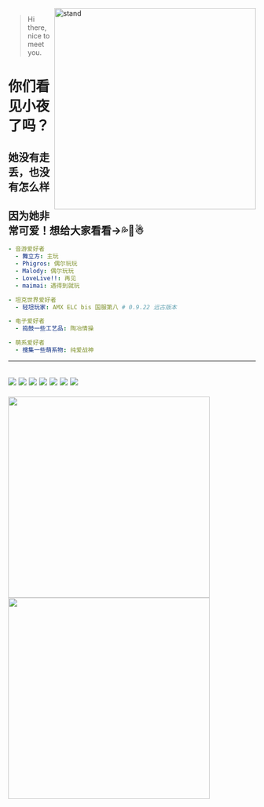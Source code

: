 <img align='right' src='https://i.loli.net/2021/08/25/sILl6XREJMDPAmt.png' width='410px' alt="stand" />

> Hi there, nice to meet you.

# 你们看见小夜了吗？
## 她没有走丢，也没有怎么样
## 因为她非常可爱！想给大家看看→💦💨☃
```yaml
- 音游爱好者
  - 舞立方: 主玩
  - Phigros: 偶尔玩玩
  - Malody: 偶尔玩玩
  - LoveLive!!: 再见
  - maimai: 遇得到就玩

- 坦克世界爱好者
  - 轻坦玩家: AMX ELC bis 国服第八 # 0.9.22 远古版本

- 电子爱好者
  - 捣鼓一些工艺品: 陶冶情操

- 萌系爱好者
  - 搜集一些萌系物: 纯爱战神
```
---
[![](https://img.shields.io/badge/💖_Live_In-_China-e60000?style=flat-square)]()
[![](https://img.shields.io/badge/🤣_Language-汉语、吴语、English-pink?style=flat-square)]()
[![](https://img.shields.io/badge/IDE-Visual_Studio_Code-007ACC?style=flat-square&logo=Visual-Studio-Code)]()
[![](https://img.shields.io/badge/OS-Windows_10-0078D6?style=flat-square&logo=Windows)]()
[![](https://img.shields.io/badge/Favour-JavaScript-339933?style=flat-square&logo=Node.js)]()
[![](https://img.shields.io/badge/Work_With-TypeScript-337ab7?style=flat-square&logo=TypeScript)]()
[![](https://wakatime.com/badge/user/f99347b4-b512-4148-ad75-ec1d4a1c3712.svg?style=for-the-badge)](https://wakatime.com/@f99347b4-b512-4148-ad75-ec1d4a1c3712)
---
<img src="https://github-readme-stats.vercel.app/api?username=Giftia&count_private=true&show_icons=true&locale=cn&include_all_commits=true" width='410px' />
<img src="https://github-readme-stats.vercel.app/api/wakatime?username=giftia" width='410px' />
